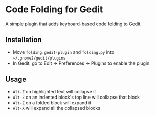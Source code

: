 Code Folding for Gedit
========================

A simple plugin that adds keyboard-based code folding to Gedit.

Installation
--------------

- Move `folding.gedit-plugin` and `folding.py` into `~/.gnome2/gedit/plugins`
- In Gedit, go to Edit &rarr; Preferences &rarr; Plugins to enable the plugin.

Usage
--------

- `Alt-Z` on highlighted text will collapse it
- `Alt-Z` on an indented block's top line will collapse that block
- `Alt-Z` on a folded block will expand it 
- `Alt-X` will expand all the collapsed blocks

